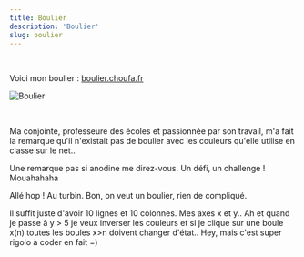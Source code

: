 ```yaml
---
title: Boulier
description: 'Boulier'
slug: boulier
---
```


<br/>

Voici mon boulier : [boulier.choufa.fr](https://boulier.choufa.fr/)
<br/>

![Boulier](assets/boulier.png)

<br/>

<p>Ma conjointe, professeure des écoles et passionnée par son travail, m'a fait la remarque qu'il n'existait pas de boulier avec les couleurs qu'elle utilise en classe sur le net..</p>
<p>Une remarque pas si anodine me direz-vous. Un défi, un challenge ! Mouahahaha</p>
Allé hop ! Au turbin. Bon, on veut un boulier, rien de compliqué.</p>
<p>Il suffit juste d'avoir 10 lignes et 10 colonnes. Mes axes x et y.. Ah et quand je passe à y > 5 je veux inverser les couleurs et si je clique sur une boule x(n) toutes les boules x>n doivent changer d'état.. Hey, mais c'est super rigolo à coder en fait =)</p>
